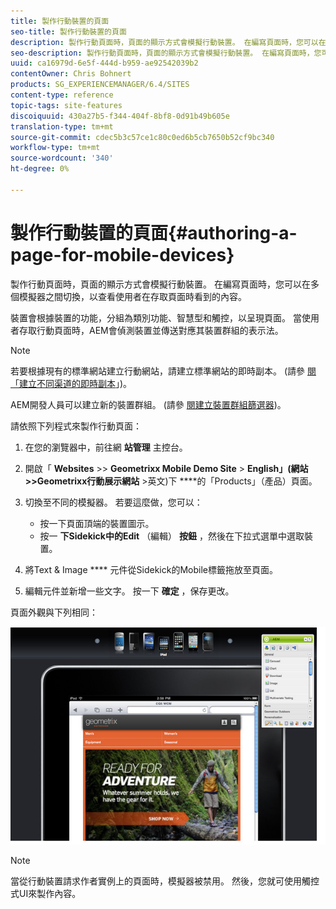 ```yaml
---
title: 製作行動裝置的頁面
seo-title: 製作行動裝置的頁面
description: 製作行動頁面時，頁面的顯示方式會模擬行動裝置。 在編寫頁面時，您可以在多個模擬器之間切換，以查看使用者在存取頁面時看到的內容。
seo-description: 製作行動頁面時，頁面的顯示方式會模擬行動裝置。 在編寫頁面時，您可以在多個模擬器之間切換，以查看使用者在存取頁面時看到的內容。
uuid: ca16979d-6e5f-444d-b959-ae92542039b2
contentOwner: Chris Bohnert
products: SG_EXPERIENCEMANAGER/6.4/SITES
content-type: reference
topic-tags: site-features
discoiquuid: 430a27b5-f344-404f-8bf8-0d91b49b605e
translation-type: tm+mt
source-git-commit: cdec5b3c57ce1c80c0ed6b5cb7650b52cf9bc340
workflow-type: tm+mt
source-wordcount: '340'
ht-degree: 0%

---
```



# 製作行動裝置的頁面{#authoring-a-page-for-mobile-devices}

製作行動頁面時，頁面的顯示方式會模擬行動裝置。 在編寫頁面時，您可以在多個模擬器之間切換，以查看使用者在存取頁面時看到的內容。

裝置會根據裝置的功能，分組為類別功能、智慧型和觸控，以呈現頁面。 當使用者存取行動頁面時，AEM會偵測裝置並傳送對應其裝置群組的表示法。

>[!NOTE]
>
>若要根據現有的標準網站建立行動網站，請建立標準網站的即時副本。 (請參 [閱「建立不同渠道的即時副本](/help/sites-administering/msm-livecopy.md)」)。
>
>AEM開發人員可以建立新的裝置群組。 (請參 [閱建立裝置群組篩選器](/help/sites-developing/groupfilters.md))。

請依照下列程式來製作行動頁面：

1. 在您的瀏覽器中，前往網 **站管理** 主控台。
1. 開啟「 **Websites** >> **Geometrixx Mobile Demo Site** > **English」(網站>>Geometrixx行動展示網站** >英文)下 ****&#x200B;的「Products」（產品）頁面。

1. 切換至不同的模擬器。 若要這麼做，您可以：

   * 按一下頁面頂端的裝置圖示。
   * 按一 **下Sidekick中的Edit** （編輯） **按鈕** ，然後在下拉式選單中選取裝置。

1. 將Text &amp; Image **** 元件從Sidekick的Mobile標籤拖放至頁面。
1. 編輯元件並新增一些文字。 按一下 **確定** ，保存更改。

頁面外觀與下列相同：

![mobileipademu](assets/mobileipademu.png)

>[!NOTE]
>
>當從行動裝置請求作者實例上的頁面時，模擬器被禁用。 然後，您就可使用觸控式UI來製作內容。

